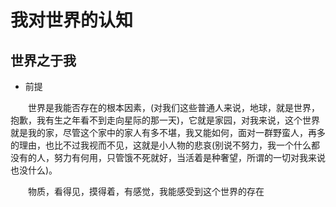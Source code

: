 # 我对世界的认知

## 世界之于我

- 前提

　　世界是我能否存在的根本因素，(对我们这些普通人来说，地球，就是世界，抱歉，我有生之年看不到走向星际的那一天)，它就是家园，对我来说，这个世界就是我的家，尽管这个家中的家人有多不堪，我又能如何，面对一群野蛮人，再多的理由，也比不过我视而不见，这就是小人物的悲哀(别说不努力，我一个什么都没有的人，努力有何用，只管饿不死就好，当活着是种奢望，所谓的一切对我来说也没什么)。

　　物质，看得见，摸得着，有感觉，我能感受到这个世界的存在

